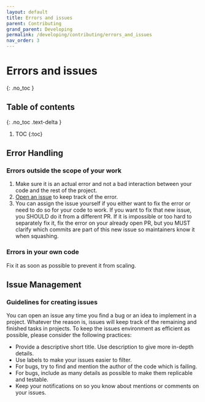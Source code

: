 ```yaml
---
layout: default
title: Errors and issues
parent: Contributing
grand_parent: Developing
permalink: /developing/contributing/errors_and_issues
nav_order: 3
---
```


# Errors and issues
{: .no_toc }

## Table of contents
{: .no_toc .text-delta }

1. TOC
{:toc}

## Error Handling

### Errors outside the scope of your work

1. Make sure it is an actual error and not a bad interaction between your code and the rest of the project.
2. [Open an issue]({{site.baseurl}}/contributing/errors_and_issues/#guidelines-for-creating-issues) to keep track of the error.
3. You can assign the issue yourself if you either want to fix the error or need to do so for your code to work. If you want to fix that new issue, you SHOULD do it from a different PR. If it is impossible or too hard to separately fix it, fix the error on your already open PR, but you MUST clarify which commits are part of this new issue so maintainers know it when squashing.

### Errors in your own code

Fix it as soon as possible to prevent it from scaling.

## Issue Management

### Guidelines for creating issues

You can open an issue any time you find a bug or an idea to implement in a project. Whatever the reason is, issues will keep track of the remaining and finished tasks in projects. To keep the issues environment as efficient as possible, please consider the following practices:

* Provide a descriptive short title. Use description to give more in-depth details.
* Use labels to make your issues easier to filter.
* For bugs, try to find and mention the author of the code which is failing.
* For bugs, include as many details as possible to make them replicable and testable.
* Keep your notifications on so you know about mentions or comments on your issues.
